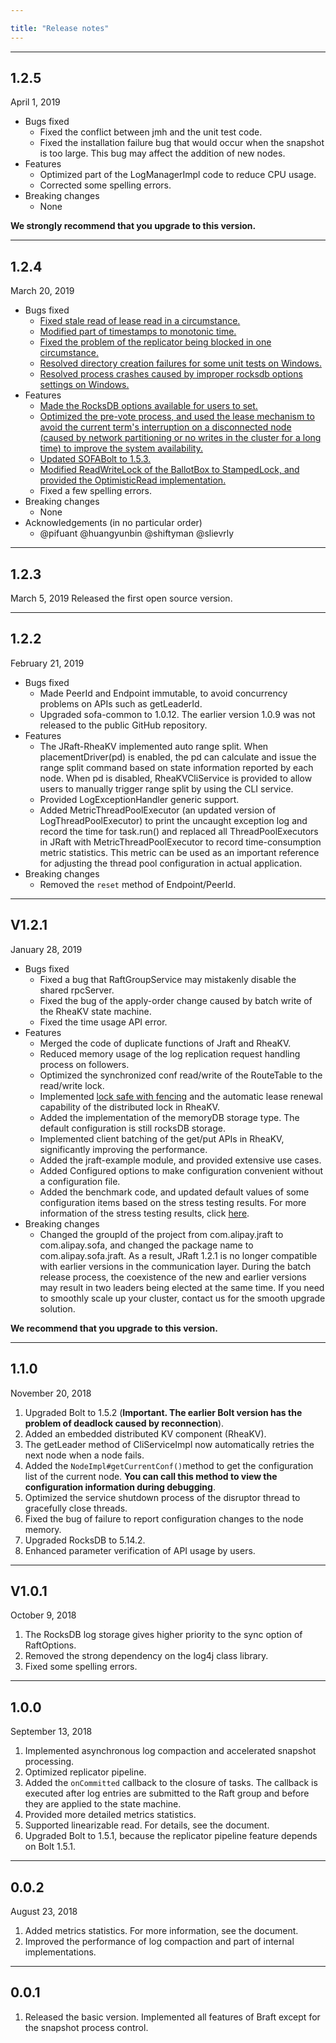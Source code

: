 ```yaml
---

title: "Release notes"
---
```


---

## 1.2.5

April 1, 2019

* Bugs fixed
  * Fixed the conflict between jmh and the unit test code.
  * Fixed the installation failure bug that would occur when the snapshot is too large. This bug may affect the addition of new nodes.
* Features
  * Optimized part of the LogManagerImpl code to reduce CPU usage.
  * Corrected some spelling errors.
* Breaking changes
  * None

__We strongly recommend that you upgrade to this version.__

---

## 1.2.4

March 20, 2019

* Bugs fixed
  * [Fixed stale read of lease read in a circumstance.](https://github.com/alipay/sofa-jraft/pull/34)
  * [Modified part of timestamps to monotonic time.](https://github.com/alipay/sofa-jraft/issues/24)
  * [Fixed the problem of the replicator being blocked in one circumstance.](https://github.com/alipay/sofa-jraft/pull/19)
  * [Resolved directory creation failures for some unit tests on Windows.](https://github.com/alipay/sofa-jraft/pull/51)
  * [Resolved process crashes caused by improper rocksdb options settings on Windows.](https://github.com/alipay/sofa-jraft/pull/22)
* Features
  * [Made the RocksDB options available for users to set.](https://github.com/alipay/sofa-jraft/issues/20)
  * [Optimized the pre-vote process, and used the lease mechanism to avoid the current term's interruption on a disconnected node (caused by network partitioning or no writes in the cluster for a long time) to improve the system availability.](https://github.com/alipay/sofa-jraft/issues/15)
  * [Updated SOFABolt to 1.5.3.](https://github.com/alipay/sofa-jraft/issues/10)
  * [Modified ReadWriteLock of the BallotBox to StampedLock, and provided the OptimisticRead implementation.](https://github.com/alipay/sofa-jraft/pull/3)
  * Fixed a few spelling errors.
* Breaking changes
  * None
* Acknowledgements (in no particular order)
  * @pifuant @huangyunbin @shiftyman @slievrly

---

## 1.2.3

March 5, 2019
Released the first open source version.

---

## 1.2.2

February 21, 2019

* Bugs fixed
  * Made PeerId and Endpoint immutable, to avoid concurrency problems on APIs such as getLeaderId.
  * Upgraded sofa-common to 1.0.12. The earlier version 1.0.9 was not released to the public GitHub repository.
* Features
  * The JRaft-RheaKV implemented auto range split. When placementDriver(pd) is enabled, the pd can calculate and issue the range split command based on state information reported by each node. When pd is disabled, RheaKVCliService is provided to allow users to manually trigger range split by using the CLI service.
  * Provided LogExceptionHandler generic support.
  * Added MetricThreadPoolExecutor (an updated version of LogThreadPoolExecutor) to print the uncaught exception log and record the time for task.run() and replaced all ThreadPoolExecutors in JRaft with MetricThreadPoolExecutor to record time-consumption metric statistics. This metric can be used as an important reference for adjusting the thread pool configuration in actual application.
* Breaking changes
  * Removed the `reset` method of Endpoint/PeerId.

---

## V1.2.1

January 28, 2019

* Bugs fixed
  * Fixed a bug that RaftGroupService may mistakenly disable the shared rpcServer.
  * Fixed the bug of the apply-order change caused by batch write of the RheaKV state machine.
  * Fixed the time usage API error.
* Features
  * Merged the code of duplicate functions of Jraft and RheaKV.
  * Reduced memory usage of the log replication request handling process on followers.
  * Optimized the synchronized conf read/write of the RouteTable to the read/write lock.
  * Implemented [lock safe with fencing](http://martin.kleppmann.com/2016/02/08/how-to-do-distributed-locking.html) and the automatic lease renewal capability of the distributed lock in RheaKV.
  * Added the implementation of the memoryDB storage type. The default configuration is still rocksDB storage.
  * Implemented client batching of the get/put APIs in RheaKV, significantly improving the performance.
  * Added the jraft-example module, and provided extensive use cases.
  * Added Configured options to make configuration convenient without a configuration file.
  * Added the benchmark code, and updated default values of some configuration items based on the stress testing results. For more information of the stress testing results, click [here](https://github.com/sofastack/sofa-jraft/wiki/Benchmark-%E6%95%B0%E6%8D%AE).
* Breaking changes
  * Changed the groupId of the project from com.alipay.jraft to com.alipay.sofa, and changed the package name to com.alipay.sofa.jraft. As a result, JRaft 1.2.1 is no longer compatible with earlier versions in the communication layer. During the batch release process, the coexistence of the new and earlier versions may result in two leaders being elected at the same time. If you need to smoothly scale up your cluster, contact us for the smooth upgrade solution.

**We recommend that you upgrade to this version.**

---

## 1.1.0

November 20, 2018

1. Upgraded Bolt to 1.5.2 (__Important. The earlier Bolt version has the problem of deadlock caused by reconnection__).<br />
2. Added an embedded distributed KV component (RheaKV).<br />
3. The getLeader method of CliServiceImpl now automatically retries the next node when a node fails.<br />
4. Added the `NodeImpl#getCurrentConf()`method to get the configuration list of the current node. __You can call this method to view the configuration information during debugging__.<br />
5. Optimized the service shutdown process of the disruptor thread to gracefully close threads.<br />
6. Fixed the bug of failure to report configuration changes to the node memory.<br />
7. Upgraded RocksDB to 5.14.2.<br />
8. Enhanced parameter verification of API usage by users.<br />

---

## V1.0.1

October 9, 2018

1. The RocksDB log storage gives higher priority to the sync option of RaftOptions.<br />
2. Removed the strong dependency on the log4j class library.<br />
3. Fixed some spelling errors.<br />

---

## 1.0.0

September 13, 2018

1. Implemented asynchronous log compaction and accelerated snapshot processing.<br />
2. Optimized replicator pipeline.<br />
3. Added the `onCommitted` callback to the closure of tasks. The callback is executed after log entries are submitted to the Raft group and before they are applied to the state machine.<br />
4. Provided more detailed metrics statistics.<br />
5. Supported linearizable read. For details, see the document.<br />
6. Upgraded Bolt to 1.5.1, because the replicator pipeline feature depends on Bolt 1.5.1.<br />

---

## 0.0.2

August 23, 2018

1. Added metrics statistics. For more information, see the document. <br />
2. Improved the performance of log compaction and part of internal implementations.<br />

---

## 0.0.1

1. Released the basic version. Implemented all features of Braft except for the snapshot process control.<br />
